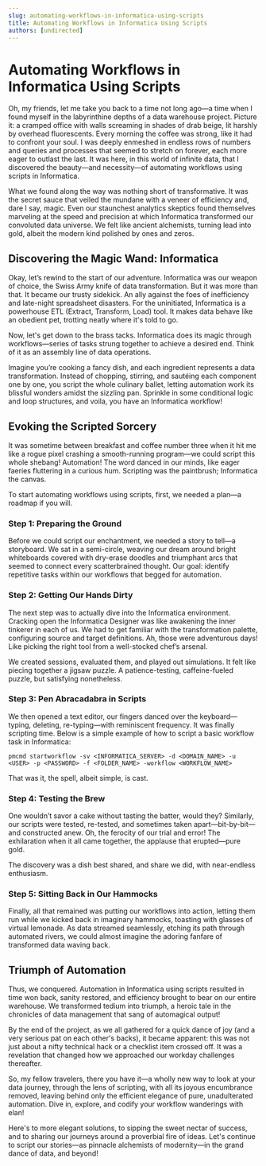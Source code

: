 ```yaml
---
slug: automating-workflows-in-informatica-using-scripts
title: Automating Workflows in Informatica Using Scripts
authors: [undirected]
---
```



# Automating Workflows in Informatica Using Scripts

Oh, my friends, let me take you back to a time not long ago—a time when I found myself in the labyrinthine depths of a data warehouse project. Picture it: a cramped office with walls screaming in shades of drab beige, lit harshly by overhead fluorescents. Every morning the coffee was strong, like it had to confront your soul. I was deeply enmeshed in endless rows of numbers and queries and processes that seemed to stretch on forever, each more eager to outlast the last. It was here, in this world of infinite data, that I discovered the beauty—and necessity—of automating workflows using scripts in Informatica.

What we found along the way was nothing short of transformative. It was the secret sauce that veiled the mundane with a veneer of efficiency and, dare I say, magic. Even our staunchest analytics skeptics found themselves marveling at the speed and precision at which Informatica transformed our convoluted data universe. We felt like ancient alchemists, turning lead into gold, albeit the modern kind polished by ones and zeros.

## Discovering the Magic Wand: Informatica

Okay, let’s rewind to the start of our adventure. Informatica was our weapon of choice, the Swiss Army knife of data transformation. But it was more than that. It became our trusty sidekick. An ally against the foes of inefficiency and late-night spreadsheet disasters. For the uninitiated, Informatica is a powerhouse ETL (Extract, Transform, Load) tool. It makes data behave like an obedient pet, trotting neatly where it's told to go.

Now, let's get down to the brass tacks. Informatica does its magic through workflows—series of tasks strung together to achieve a desired end. Think of it as an assembly line of data operations.

Imagine you’re cooking a fancy dish, and each ingredient represents a data transformation. Instead of chopping, stirring, and sautéing each component one by one, you script the whole culinary ballet, letting automation work its blissful wonders amidst the sizzling pan. Sprinkle in some conditional logic and loop structures, and voila, you have an Informatica workflow!

## Evoking the Scripted Sorcery

It was sometime between breakfast and coffee number three when it hit me like a rogue pixel crashing a smooth-running program—we could script this whole shebang! Automation! The word danced in our minds, like eager faeries fluttering in a curious hum. Scripting was the paintbrush; Informatica the canvas.

To start automating workflows using scripts, first, we needed a plan—a roadmap if you will.

### Step 1: Preparing the Ground

Before we could script our enchantment, we needed a story to tell—a storyboard. We sat in a semi-circle, weaving our dream around bright whiteboards covered with dry-erase doodles and triumphant arcs that seemed to connect every scatterbrained thought. Our goal: identify repetitive tasks within our workflows that begged for automation.

### Step 2: Getting Our Hands Dirty

The next step was to actually dive into the Informatica environment. Cracking open the Informatica Designer was like awakening the inner tinkerer in each of us. We had to get familiar with the transformation palette, configuring source and target definitions. Ah, those were adventurous days! Like picking the right tool from a well-stocked chef’s arsenal.

We created sessions, evaluated them, and played out simulations. It felt like piecing together a jigsaw puzzle. A patience-testing, caffeine-fueled puzzle, but satisfying nonetheless.

### Step 3: Pen Abracadabra in Scripts

We then opened a text editor, our fingers danced over the keyboard—typing, deleting, re-typing—with reminiscent frequency. It was finally scripting time. Below is a simple example of how to script a basic workflow task in Informatica:

```shell
pmcmd startworkflow -sv <INFORMATICA_SERVER> -d <DOMAIN_NAME> -u <USER> -p <PASSWORD> -f <FOLDER_NAME> -workflow <WORKFLOW_NAME>
```

That was it, the spell, albeit simple, is cast.

### Step 4: Testing the Brew

One wouldn’t savor a cake without tasting the batter, would they? Similarly, our scripts were tested, re-tested, and sometimes taken apart—bit-by-bit—and constructed anew. Oh, the ferocity of our trial and error! The exhilaration when it all came together, the applause that erupted—pure gold.

The discovery was a dish best shared, and share we did, with near-endless enthusiasm.

### Step 5: Sitting Back in Our Hammocks

Finally, all that remained was putting our workflows into action, letting them run while we kicked back in imaginary hammocks, toasting with glasses of virtual lemonade. As data streamed seamlessly, etching its path through automated rivers, we could almost imagine the adoring fanfare of transformed data waving back.  

## Triumph of Automation

Thus, we conquered. Automation in Informatica using scripts resulted in time won back, sanity restored, and efficiency brought to bear on our entire warehouse. We transformed tedium into triumph, a heroic tale in the chronicles of data management that sang of automagical output!

By the end of the project, as we all gathered for a quick dance of joy (and a very serious pat on each other's backs), it became apparent: this was not just about a nifty technical hack or a checklist item crossed off. It was a revelation that changed how we approached our workday challenges thereafter.

So, my fellow travelers, there you have it—a wholly new way to look at your data journey, through the lens of scripting, with all its joyous encumbrance removed, leaving behind only the efficient elegance of pure, unadulterated automation. Dive in, explore, and codify your workflow wanderings with elan!

Here's to more elegant solutions, to sipping the sweet nectar of success, and to sharing our journeys around a proverbial fire of ideas. Let's continue to script our stories—as pinnacle alchemists of modernity—in the grand dance of data, and beyond!